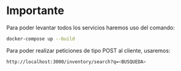 # Importante

Para poder levantar todos los servicios haremos uso del comando:
```sh
docker-compose up --build
```
Para poder realizar peticiones de tipo POST al cliente, usaremos:
```sh
http://localhost:3000/inventory/search?q=<BUSQUEDA>
```
